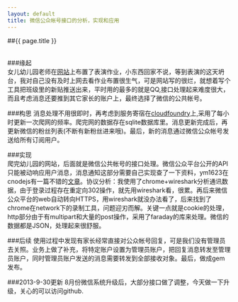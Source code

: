 ```yaml
---
layout: default
title: 微信公众帐号接口的分析，实现和应用
---
```


##{{ page.title }}  
<br/>

###缘起  
女儿幼儿园老师在[网站]()上布置了表演作业，小东西回家不说，等到表演的这天坍台，我对自己没有及时上网去看作业布置很生气，可是网站写的很烂，就想着写个工具把班级里的新贴推送出来，平时用的最多的就是QQ,接口处理起来难度很大，而且考虑消息还要推到其它家长的账户上，最终选择了微信的公共帐号。

###构思
消息处理不用很即时，再考虑到服务寄宿在[cloudfoundry](http://www.cloudfoundry.com/)上,采用了每小时更新一次爬网的频率。爬完网的数据存在sqlite数据库里。消息更新完成后，再更新微信的粉丝列表(不断有新粉丝进来哦)。最后，新的消息通过微信公众帐号发送给所有订阅用户。

###实现  
爬完幼儿园的网站，后面就是微信公共帐号的接口处理。微信公众平台公开的API只能被动响应用户消息，消息通知这部分需要自己实现查了一下资料，ym1623在cnodejs有一篇不错的[文章](http://cnodejs.org/topic/510889e9df9e9fcc58b69afe)。协议分析：我使用了chrome+wireshark分析通讯数据，由于登录过程存在重定向302操作，就先用wireshark看，很累。再后来微信公众平台的web自动转向HTTPS，用wireshark就没办法看了，后来找到了chrome在network下的录制工具，问题迎刃而解。关键一点就是cookie的处理，http部分由于有multipart和大量的post操作，采用了faraday的库来处理。微信的数据都是JSON，处理起来很舒服。


###后续
使用过程中发现有家长经常直接对公众帐号回复，可是我们没有管理员去关照。业务上做了补充，将特定账户设置为管理员账户，把回复消息转发至管理员账户，同时管理员账户发送的消息需要转发到全部接收对象。最后，做成gem发布。

###2013-9-30更新
8月份微信系统升级后，大部分接口做了调整，今天做一下升级，关心的可以访问github.
